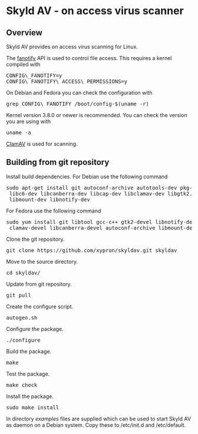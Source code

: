 Skyld AV - on access virus scanner
==================================

Overview
--------

 Skyld AV provides on access virus scanning for Linux.

 The <a href="http://www.xypron.de/projects/fanotify-manpages">fanotify</a>
 API is used to control file access. This requires a kernel compiled with

 <pre>CONFIG\_FANOTIFY=y
CONFIG\_FANOTIFY\_ACCESS\_PERMISSIONS=y</pre>

 On Debian and Fedora you can check the configuration with

 <pre>grep CONFIG\_FANOTIFY /boot/config-$(uname -r)</pre>

 Kernel version 3.8.0 or newer is recommended. You can check the
 version you are using with</p><pre>uname -a</pre>

 <a href="http://www.clamav.net">ClamAV</a> is used for scanning.

Building from git repository
----------------------------

 Install build dependencies. For Debian use the following command
 <pre>sudo apt-get install git autoconf-archive autotools-dev pkg-config \
 libc6-dev libcanberra-dev libcap-dev libclamav-dev libgtk2.0-dev \
 libmount-dev libnotify-dev</pre>

 For Fedora use the following command
 <pre>sudo yum install git libtool gcc-c++ gtk2-devel libnotify-devel \
 clamav-devel libcanberra-devel autoconf-archive libmount-devel libcap-devel</pre>

 Clone the git repository.

 <pre>git clone https://github.com/xypron/skyldav.git skyldav</pre>

 Move to the source directory.

 <pre>cd skyldav/</pre>

 Update from git repository.
 <pre>git pull</pre>

 Create the configure script.

 <pre>autogen.sh</pre>

 Configure the package.

 <pre>./configure</pre>

 Build the package.

 <pre>make</pre>

 Test the package.

 <pre>make check</pre>

 Install the package.

 <pre>sudo make install</pre>

 In directory <em>examples</em> files are supplied which can be used to
 start Skyld AV as daemon on a Debian system. Copy these to /etc/init.d
 and /etc/default.

